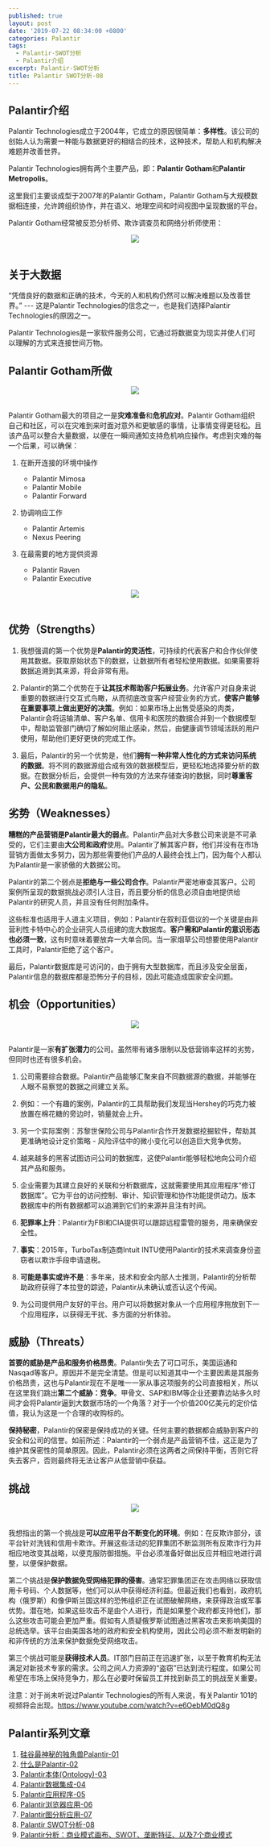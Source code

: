 ```yaml
---
published: true
layout: post
date: '2019-07-22 08:34:00 +0800'
categories: Palantir
tags:
  - Palantir-SWOT分析
  - Palantir介绍
excerpt: Palantir-SWOT分析
title: Palantir SWOT分析-08
---
```

## Palantir介绍

Palantir Technologies成立于2004年，它成立的原因很简单：**多样性**。该公司的创始人认为需要一种能与数据更好的相结合的技术，这种技术，帮助人和机构解决难题并改善世界。

Palantir Technologies拥有两个主要产品，即：**Palantir Gotham**和**Palantir Metropolis**。

这里我们主要谈成型于2007年的Palantir Gotham，Palantir Gotham与大规模数据相连接，允许跨组织协作，并在语义、地理空间和时间视图中呈现数据的平台。

Palantir Gotham经常被反恐分析师、欺诈调查员和网络分析师使用：

<div align="center"><img src="https://www.bobinsun.cn/assets/images/palantir-08-1.png"/></div>
<br>

## 关于大数据

“凭借良好的数据和正确的技术，今天的人和机构仍然可以解决难题以及改善世界。” --- 这是Palantir Technologies的信念之一，也是我们选择Palantir Technologies的原因之一。

Palantir Technologies是一家软件服务公司，它通过将数据变为现实并使人们可以理解的方式来连接世间万物。

## Palantir Gotham所做

<div align="center"><img src="https://www.bobinsun.cn/assets/images/palantir-08-2.png"/></div>
<br>

Palantir Gotham最大的项目之一是**灾难准备**和**危机应对**。Palantir Gotham组织自己和社区，可以在灾难到来时面对意外和更敏感的事情，让事情变得更轻松。且该产品可以整合大量数据，以便在一瞬间通知支持危机响应操作。考虑到灾难的每一个后果，可以确保：

1. 在断开连接的环境中操作
	- Palantir Mimosa
	- Palantir Mobile
	- Palantir Forward
    
2. 协调响应工作
	- Palantir Artemis
	- Nexus Peering
    
3. 在最需要的地方提供资源
	- Palantir Raven
	- Palantir Executive
    
<div align="center"><img src="https://www.bobinsun.cn/assets/images/palantir-08-3.png"/></div>
<br>


## 优势（Strengths）

1. 我想强调的第一个优势是**Palantir的灵活性**，可持续的代表客户和合作伙伴使用其数据。获取原始状态下的数据，让数据所有者轻松使用数据。如果需要将数据追溯到其来源，将会非常有用。

2. Palantir的第二个优势在于**让其技术帮助客户拓展业务**。允许客户对自身来说重要的数据进行交互式鸟瞰，从而彻底改变客户经营业务的方式，**使客户能够在重要事项上做出更好的决策**。例如：如果市场上出售受感染的肉类，Palantir会将运输清单、客户名单、信用卡和医院的数据合并到一个数据模型中，帮助监管部门确切了解如何阻止感染，然后，由健康调节领域活跃的用户使用，帮助他们更好更快的完成工作。

3. 最后，Palantir的另一个优势是，他们**拥有一种非常人性化的方式来访问系统的数据**。将不同的数据源组合成有效的数据模型后，更轻松地选择要分析的数据。在数据分析后，会提供一种有效的方法来存储查询的数据，同时**尊重客户、公民和数据用户的隐私**。

## 劣势（Weaknesses）

**糟糕的产品营销是Palantir最大的弱点**。Palantir产品对大多数公司来说是不可承受的，它们主要由**大公司和政府**使用。Palantir了解其客户群，他们并没有在市场营销方面做太多努力，因为那些需要他们产品的人最终会找上门，因为每个人都认为Palantir是一家骄傲的大数据公司。

Palantir的第二个弱点是**拒绝与一些公司合作**。Palantir严密地审查其客户。公司案例所呈现的数据挑战必须引人注目，而且要分析的信息必须自由地提供给Palantir的研究人员，并且没有任何附加条件。

这些标准也适用于人道主义项目，例如：Palantir在叙利亚倡议的一个关键是由非营利性卡特中心的企业研究人员组建的庞大数据库。**客户需和Palantir的意识形态也必须一致**，这有时意味着要放弃一大单合同。当一家烟草公司想要使用Palantir工具时，Palantir拒绝了这个客户。

最后，Palantir数据库是可访问的，由于拥有大型数据库，而且涉及安全层面，Palantir信息的数据库都是恐怖分子的目标，因此可能造成国家安全问题。

## 机会（Opportunities）

<div align="center"><img src="https://www.bobinsun.cn/assets/images/palantir-08-4.png"/></div>
<br>

Palantir是一家**有扩张潜力**的公司。虽然带有诸多限制以及低营销率这样的劣势，但同时也还有很多机会。

1. 公司需要综合数据。Palantir产品能够汇聚来自不同数据源的数据，并能够在人眼不易察觉的数据之间建立关系。

2. 例如：一个有趣的案例，Palantir的工具帮助我们发现当Hershey的巧克力被放置在棉花糖的旁边时，销量就会上升。

3. 另一个实际案例：苏黎世保险公司与Palantir合作开发数据挖掘软件，帮助其更准确地设计定价策略 - 风险评估中的微小变化可以创造巨大竞争优势。

4. 越来越多的黑客试图访问公司的数据库，这使Palantir能够轻松地向公司介绍其产品和服务。

5. 企业需要为其建立良好的关联和分析数据库，这就需要使用其应用程序“修订数据库”。它为平台的访问控制、审计、知识管理和协作功能提供动力。版本数据库中的所有数据都可以追溯到它们的来源并且注有时间。

6. **犯罪率上升**：Palantir为FBI和CIA提供可以跟踪远程雷管的服务，用来确保安全性。


7.  **事实**：2015年，TurboTax制造商Intuit INTU使用Palantir的技术来调查身份盗窃者以欺诈手段申请退税。

8. **可能是事实或许不是**：多年来，技术和安全内部人士推测，Palantir的分析帮助政府获得了本拉登的踪迹，Palantir从未确认或否认这个传闻。

9. 为公司提供用户友好的平台。用户可以将数据对象从一个应用程序拖放到下一个应用程序，以获得无干扰、多方面的分析体验。

## 威胁（Threats）

**首要的威胁是产品和服务价格昂贵**。Palantir失去了可口可乐，美国运通和Nasqad等客户。原因并不是完全清楚。但是可以知道其中一个主要因素是其服务价格昂贵，这也与Palantir现在不是唯一一家从事这项服务的公司直接相关，所以在这里我们跳出**第二个威胁：竞争**。甲骨文、SAP和IBM等企业还要靠边站多久时间才会将Palantir逼到大数据市场的一个角落？对于一个价值200亿美元的定价估值，我认为这是一个合理的收购标的。

**保持秘密**，Palantir的保密是保持成功的关键。任何主要的数据都会威胁到客户的安全和公司的信誉。如前所述：Palantir的一个弱点是产品营销不佳，这正是为了维护其保密性的简单原因。因此，Palantir必须在这两者之间保持平衡，否则它将失去客户，否则最终将无法让客户从低营销中获益。

## 挑战

<div align="center"><img src="https://www.bobinsun.cn/assets/images/palantir-08-5.png"/></div>
<br>

我想指出的第一个挑战是**可以应用平台不断变化的环境**。例如：在反欺诈部分，该平台针对洗钱和信用卡欺诈。开展这些活动的犯罪集团不断监测所有反欺诈行为并相应地改变其战略，以便克服防御措施。平台必须准备好做出反应并相应地进行调整，以便保护数据。

第二个挑战是**保护数据免受网络犯罪的侵害**。通常犯罪集团正在攻击网络以获取信用卡号码、个人数据等，他们可以从中获得经济利益。但最近我们也看到，政府机构（俄罗斯）和像伊斯兰国这样的恐怖组织正在试图破解网络，来获得政治或军事优势。潜在地，如果这些攻击不是由个人进行，而是如果整个政府都支持他们，那么这些攻击可能会更加严重。假如有人质疑俄罗斯试图通过黑客攻击来影响美国的总统选举。该平台由美国各地的政府和安全机构使用，因此公司必须不断发明新的和非传统的方法来保护数据免受网络攻击。

第三个挑战可能是**获得技术人员**。IT部门目前正在迅速扩张，以至于教育机构无法满足对新技术专家的需求。公司之间人力资源的“盗窃”已达到流行程度。如果公司希望在市场上保持竞争力，那么在必要时保留员工并找到新员工的挑战至关重要。

注意：对于尚未听说过Palantir Technologies的所有人来说，有关Palantir 101的视频将会出现。https://www.youtube.com/watch?v=e6OebM0dQ8g

## Palantir系列文章

1. [硅谷最神秘的独角兽Palantir-01](https://www.bobinsun.cn/palantir/2019/07/14/palantir-01/)
2. [什么是Palantir-02](https://www.bobinsun.cn/palantir/2019/07/14/Palantir-02/)
3. [Palantir本体(Ontology)-03](https://www.bobinsun.cn/palantir/2019/07/14/Palantir-03/)
4. [Palantir数据集成-04](https://www.bobinsun.cn/palantir/2019/07/14/palantir-04/)
5. [Palantir应用程序-05](https://www.bobinsun.cn/palantir/2019/07/14/palantir-05/)
6. [Palantir浏览器应用-06](https://www.bobinsun.cn/palantir/2019/07/14/Palantir-06/)
7. [Palantir图分析应用-07](https://www.bobinsun.cn/palantir/2019/07/14/Palantir-07/)
8. [Palantir SWOT分析-08](https://www.bobinsun.cn/palantir/2019/07/22/Palantir-08/)
9. [Palantir分析：商业模式画布、SWOT、垄断特征、以及7个商业模式](https://www.bobinsun.cn/palantir/2019/07/26/Palantir-Analysis-09/)
